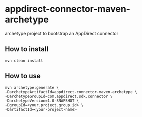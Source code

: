 # appdirect-connector-maven-archetype
archetype project to bootstrap an AppDirect connector

## How to install
`mvn clean install`

## How to use
```
mvn archetype:generate \
-DarchetypeArtifactId=appdirect-connector-maven-archetype \
-DarchetypeGroupId=com.appdirect.sdk.connector \
-DarchetypeVersion=1.0-SNAPSHOT \
-DgroupId=<your.project.group.id> \
-DartifactId=<your-project-name>
```
